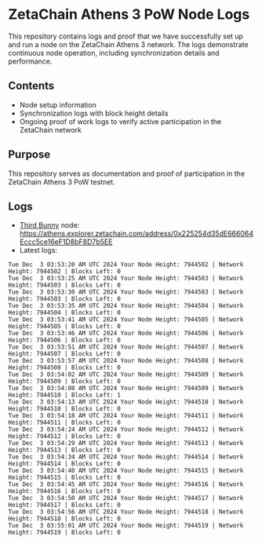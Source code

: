 # ZetaChain Athens 3 PoW Node Logs
This repository contains logs and proof that we have successfully set up and run a node on the ZetaChain Athens 3 network. The logs demonstrate continuous node operation, including synchronization details and performance.

## Contents
- Node setup information
- Synchronization logs with block height details
- Ongoing proof of work logs to verify active participation in the ZetaChain network

## Purpose
This repository serves as documentation and proof of participation in the ZetaChain Athens 3 PoW testnet.

## Logs

- [Third Bunny](https://thirdbunny.xyz/) node: https://athens.explorer.zetachain.com/address/0x225254d35dE666064Eccc5ce16eF1D8bF8D7b5EE
- Latest logs:
```
Tue Dec  3 03:53:20 AM UTC 2024 Your Node Height: 7944502 | Network Height: 7944502 | Blocks Left: 0
Tue Dec  3 03:53:25 AM UTC 2024 Your Node Height: 7944503 | Network Height: 7944503 | Blocks Left: 0
Tue Dec  3 03:53:30 AM UTC 2024 Your Node Height: 7944503 | Network Height: 7944503 | Blocks Left: 0
Tue Dec  3 03:53:35 AM UTC 2024 Your Node Height: 7944504 | Network Height: 7944504 | Blocks Left: 0
Tue Dec  3 03:53:41 AM UTC 2024 Your Node Height: 7944505 | Network Height: 7944505 | Blocks Left: 0
Tue Dec  3 03:53:46 AM UTC 2024 Your Node Height: 7944506 | Network Height: 7944506 | Blocks Left: 0
Tue Dec  3 03:53:51 AM UTC 2024 Your Node Height: 7944507 | Network Height: 7944507 | Blocks Left: 0
Tue Dec  3 03:53:57 AM UTC 2024 Your Node Height: 7944508 | Network Height: 7944508 | Blocks Left: 0
Tue Dec  3 03:54:02 AM UTC 2024 Your Node Height: 7944509 | Network Height: 7944509 | Blocks Left: 0
Tue Dec  3 03:54:08 AM UTC 2024 Your Node Height: 7944509 | Network Height: 7944510 | Blocks Left: 1
Tue Dec  3 03:54:13 AM UTC 2024 Your Node Height: 7944510 | Network Height: 7944510 | Blocks Left: 0
Tue Dec  3 03:54:18 AM UTC 2024 Your Node Height: 7944511 | Network Height: 7944511 | Blocks Left: 0
Tue Dec  3 03:54:24 AM UTC 2024 Your Node Height: 7944512 | Network Height: 7944512 | Blocks Left: 0
Tue Dec  3 03:54:29 AM UTC 2024 Your Node Height: 7944513 | Network Height: 7944513 | Blocks Left: 0
Tue Dec  3 03:54:34 AM UTC 2024 Your Node Height: 7944514 | Network Height: 7944514 | Blocks Left: 0
Tue Dec  3 03:54:40 AM UTC 2024 Your Node Height: 7944515 | Network Height: 7944515 | Blocks Left: 0
Tue Dec  3 03:54:45 AM UTC 2024 Your Node Height: 7944516 | Network Height: 7944516 | Blocks Left: 0
Tue Dec  3 03:54:50 AM UTC 2024 Your Node Height: 7944517 | Network Height: 7944517 | Blocks Left: 0
Tue Dec  3 03:54:56 AM UTC 2024 Your Node Height: 7944518 | Network Height: 7944518 | Blocks Left: 0
Tue Dec  3 03:55:01 AM UTC 2024 Your Node Height: 7944519 | Network Height: 7944519 | Blocks Left: 0
```
